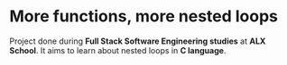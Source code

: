 # More functions, more nested loops

Project done during **Full Stack Software Engineering studies** at **ALX School**. It aims to learn about nested loops in **C language**.
